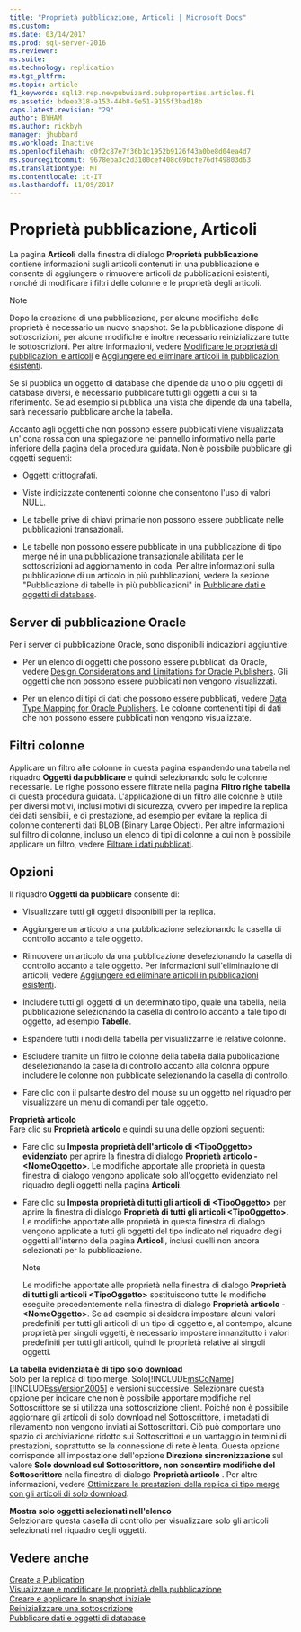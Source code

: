 ```yaml
---
title: "Proprietà pubblicazione, Articoli | Microsoft Docs"
ms.custom: 
ms.date: 03/14/2017
ms.prod: sql-server-2016
ms.reviewer: 
ms.suite: 
ms.technology: replication
ms.tgt_pltfrm: 
ms.topic: article
f1_keywords: sql13.rep.newpubwizard.pubproperties.articles.f1
ms.assetid: bdeea318-a153-44b8-9e51-9155f3bad18b
caps.latest.revision: "29"
author: BYHAM
ms.author: rickbyh
manager: jhubbard
ms.workload: Inactive
ms.openlocfilehash: c0f2c87e7f36b1c1952b9126f43a0be8d04ea4d7
ms.sourcegitcommit: 9678eba3c2d3100cef408c69bcfe76df49803d63
ms.translationtype: MT
ms.contentlocale: it-IT
ms.lasthandoff: 11/09/2017
---
```

# <a name="publication-properties-articles"></a>Proprietà pubblicazione, Articoli
  La pagina **Articoli** della finestra di dialogo **Proprietà pubblicazione** contiene informazioni sugli articoli contenuti in una pubblicazione e consente di aggiungere o rimuovere articoli da pubblicazioni esistenti, nonché di modificare i filtri delle colonne e le proprietà degli articoli.  
  
> [!NOTE]  
>  Dopo la creazione di una pubblicazione, per alcune modifiche delle proprietà è necessario un nuovo snapshot. Se la pubblicazione dispone di sottoscrizioni, per alcune modifiche è inoltre necessario reinizializzare tutte le sottoscrizioni. Per altre informazioni, vedere [Modificare le proprietà di pubblicazioni e articoli](../../relational-databases/replication/publish/change-publication-and-article-properties.md) e [Aggiungere ed eliminare articoli in pubblicazioni esistenti](../../relational-databases/replication/publish/add-articles-to-and-drop-articles-from-existing-publications.md).  
  
 Se si pubblica un oggetto di database che dipende da uno o più oggetti di database diversi, è necessario pubblicare tutti gli oggetti a cui si fa riferimento. Se ad esempio si pubblica una vista che dipende da una tabella, sarà necessario pubblicare anche la tabella.  
  
 Accanto agli oggetti che non possono essere pubblicati viene visualizzata un'icona rossa con una spiegazione nel pannello informativo nella parte inferiore della pagina della procedura guidata. Non è possibile pubblicare gli oggetti seguenti:  
  
-   Oggetti crittografati.  
  
-   Viste indicizzate contenenti colonne che consentono l'uso di valori NULL.  
  
-   Le tabelle prive di chiavi primarie non possono essere pubblicate nelle pubblicazioni transazionali.  
  
-   Le tabelle non possono essere pubblicate in una pubblicazione di tipo merge né in una pubblicazione transazionale abilitata per le sottoscrizioni ad aggiornamento in coda. Per altre informazioni sulla pubblicazione di un articolo in più pubblicazioni, vedere la sezione "Pubblicazione di tabelle in più pubblicazioni" in [Pubblicare dati e oggetti di database](../../relational-databases/replication/publish/publish-data-and-database-objects.md).  
  
## <a name="oracle-publishers"></a>Server di pubblicazione Oracle  
 Per i server di pubblicazione Oracle, sono disponibili indicazioni aggiuntive:  
  
-   Per un elenco di oggetti che possono essere pubblicati da Oracle, vedere [Design Considerations and Limitations for Oracle Publishers](../../relational-databases/replication/non-sql/design-considerations-and-limitations-for-oracle-publishers.md). Gli oggetti che non possono essere pubblicati non vengono visualizzati.  
  
-   Per un elenco di tipi di dati che possono essere pubblicati, vedere [Data Type Mapping for Oracle Publishers](../../relational-databases/replication/non-sql/data-type-mapping-for-oracle-publishers.md). Le colonne contenenti tipi di dati che non possono essere pubblicati non vengono visualizzate.  
  
## <a name="column-filters"></a>Filtri colonne  
 Applicare un filtro alle colonne in questa pagina espandendo una tabella nel riquadro **Oggetti da pubblicare** e quindi selezionando solo le colonne necessarie. Le righe possono essere filtrate nella pagina **Filtro righe tabella** di questa procedura guidata. L'applicazione di un filtro alle colonne è utile per diversi motivi, inclusi motivi di sicurezza, ovvero per impedire la replica dei dati sensibili, e di prestazione, ad esempio per evitare la replica di colonne contenenti dati BLOB (Binary Large Object). Per altre informazioni sul filtro di colonne, incluso un elenco di tipi di colonne a cui non è possibile applicare un filtro, vedere [Filtrare i dati pubblicati](../../relational-databases/replication/publish/filter-published-data.md).  
  
## <a name="options"></a>Opzioni  
 Il riquadro **Oggetti da pubblicare** consente di:  
  
-   Visualizzare tutti gli oggetti disponibili per la replica.  
  
-   Aggiungere un articolo a una pubblicazione selezionando la casella di controllo accanto a tale oggetto.  
  
-   Rimuovere un articolo da una pubblicazione deselezionando la casella di controllo accanto a tale oggetto. Per informazioni sull'eliminazione di articoli, vedere [Aggiungere ed eliminare articoli in pubblicazioni esistenti](../../relational-databases/replication/publish/add-articles-to-and-drop-articles-from-existing-publications.md).  
  
-   Includere tutti gli oggetti di un determinato tipo, quale una tabella, nella pubblicazione selezionando la casella di controllo accanto a tale tipo di oggetto, ad esempio **Tabelle**.  
  
-   Espandere tutti i nodi della tabella per visualizzarne le relative colonne.  
  
-   Escludere tramite un filtro le colonne della tabella dalla pubblicazione deselezionando la casella di controllo accanto alla colonna oppure includere le colonne non pubblicate selezionando la casella di controllo.  
  
-   Fare clic con il pulsante destro del mouse su un oggetto nel riquadro per visualizzare un menu di comandi per tale oggetto.  
  
 **Proprietà articolo**  
 Fare clic su **Proprietà articolo** e quindi su una delle opzioni seguenti:  
  
-   Fare clic su **Imposta proprietà dell'articolo di \<TipoOggetto> evidenziato** per aprire la finestra di dialogo **Proprietà articolo - \<NomeOggetto>**. Le modifiche apportate alle proprietà in questa finestra di dialogo vengono applicate solo all'oggetto evidenziato nel riquadro degli oggetti nella pagina **Articoli**.  
  
-   Fare clic su **Imposta proprietà di tutti gli articoli di \<TipoOggetto>** per aprire la finestra di dialogo **Proprietà di tutti gli articoli \<TipoOggetto>**. Le modifiche apportate alle proprietà in questa finestra di dialogo vengono applicate a tutti gli oggetti del tipo indicato nel riquadro degli oggetti all'interno della pagina **Articoli**, inclusi quelli non ancora selezionati per la pubblicazione.  
  
    > [!NOTE]  
    >  Le modifiche apportate alle proprietà nella finestra di dialogo **Proprietà di tutti gli articoli \<TipoOggetto>** sostituiscono tutte le modifiche eseguite precedentemente nella finestra di dialogo **Proprietà articolo - \<NomeOggetto>**. Se ad esempio si desidera impostare alcuni valori predefiniti per tutti gli articoli di un tipo di oggetto e, al contempo, alcune proprietà per singoli oggetti, è necessario impostare innanzitutto i valori predefiniti per tutti gli articoli, quindi le proprietà relative ai singoli oggetti.  
  
 **La tabella evidenziata è di tipo solo download**  
 Solo per la replica di tipo merge. Solo[!INCLUDE[msCoName](../../includes/msconame-md.md)] [!INCLUDE[ssVersion2005](../../includes/ssversion2005-md.md)] e versioni successive. Selezionare questa opzione per indicare che non è possibile apportare modifiche nel Sottoscrittore se si utilizza una sottoscrizione client. Poiché non è possibile aggiornare gli articoli di solo download nel Sottoscrittore, i metadati di rilevamento non vengono inviati ai Sottoscrittori. Ciò può comportare uno spazio di archiviazione ridotto sui Sottoscrittori e un vantaggio in termini di prestazioni, soprattutto se la connessione di rete è lenta. Questa opzione corrisponde all'impostazione dell'opzione **Direzione sincronizzazione** sul valore **Solo download sul Sottoscrittore, non consentire modifiche del Sottoscrittore** nella finestra di dialogo **Proprietà articolo** . Per altre informazioni, vedere [Ottimizzare le prestazioni della replica di tipo merge con gli articoli di solo download](../../relational-databases/replication/merge/optimize-merge-replication-performance-with-download-only-articles.md).  
  
 **Mostra solo oggetti selezionati nell'elenco**  
 Selezionare questa casella di controllo per visualizzare solo gli articoli selezionati nel riquadro degli oggetti.  
  
## <a name="see-also"></a>Vedere anche  
 [Create a Publication](../../relational-databases/replication/publish/create-a-publication.md)   
 [Visualizzare e modificare le proprietà della pubblicazione](../../relational-databases/replication/publish/view-and-modify-publication-properties.md)   
 [Creare e applicare lo snapshot iniziale](../../relational-databases/replication/create-and-apply-the-initial-snapshot.md)   
 [Reinizializzare una sottoscrizione](../../relational-databases/replication/reinitialize-a-subscription.md)   
 [Pubblicare dati e oggetti di database](../../relational-databases/replication/publish/publish-data-and-database-objects.md)  
  
  
